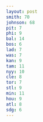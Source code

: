```yaml
---
layout: post
smith: 70
johnson: 68
pit: 7
phi: 9
bal: 14
bos: 6
lad: 7
was: 7
kan: 9
tam: 11
nyy: 10
cle: 8
tor: 7
stl: 9
min: 11
hou: 9
atl: 8
sdg: 6
---
```

